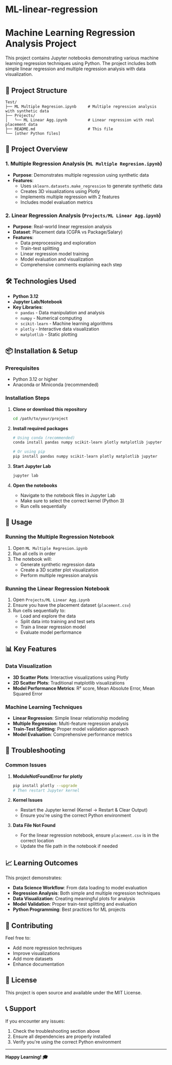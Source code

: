 # ML-linear-regression

# Machine Learning Regression Analysis Project

This project contains Jupyter notebooks demonstrating various machine learning regression techniques using Python. The project includes both simple linear regression and multiple regression analysis with data visualization.

## 📁 Project Structure

```
Test/
├── ML Multiple Regresion.ipynb     # Multiple regression analysis with synthetic data
├── Projects/
│   └── ML Linear Agg.ipynb         # Linear regression with real placement data
├── README.md                       # This file
└── [other Python files]
```

## 🎯 Project Overview

### 1. Multiple Regression Analysis (`ML Multiple Regresion.ipynb`)
- **Purpose**: Demonstrates multiple regression using synthetic data
- **Features**: 
  - Uses `sklearn.datasets.make_regression` to generate synthetic data
  - Creates 3D visualizations using Plotly
  - Implements multiple regression with 2 features
  - Includes model evaluation metrics

### 2. Linear Regression Analysis (`Projects/ML Linear Agg.ipynb`)
- **Purpose**: Real-world linear regression analysis
- **Dataset**: Placement data (CGPA vs Package/Salary)
- **Features**:
  - Data preprocessing and exploration
  - Train-test splitting
  - Linear regression model training
  - Model evaluation and visualization
  - Comprehensive comments explaining each step

## 🛠️ Technologies Used

- **Python 3.12**
- **Jupyter Lab/Notebook**
- **Key Libraries**:
  - `pandas` - Data manipulation and analysis
  - `numpy` - Numerical computing
  - `scikit-learn` - Machine learning algorithms
  - `plotly` - Interactive data visualization
  - `matplotlib` - Static plotting

## 📦 Installation & Setup

### Prerequisites
- Python 3.12 or higher
- Anaconda or Miniconda (recommended)

### Installation Steps

1. **Clone or download this repository**
   ```bash
   cd /path/to/your/project
   ```

2. **Install required packages**
   ```bash
   # Using conda (recommended)
   conda install pandas numpy scikit-learn plotly matplotlib jupyter
   
   # Or using pip
   pip install pandas numpy scikit-learn plotly matplotlib jupyter
   ```

3. **Start Jupyter Lab**
   ```bash
   jupyter lab
   ```

4. **Open the notebooks**
   - Navigate to the notebook files in Jupyter Lab
   - Make sure to select the correct kernel (Python 3)
   - Run cells sequentially

## 🚀 Usage

### Running the Multiple Regression Notebook
1. Open `ML Multiple Regresion.ipynb`
2. Run all cells in order
3. The notebook will:
   - Generate synthetic regression data
   - Create a 3D scatter plot visualization
   - Perform multiple regression analysis

### Running the Linear Regression Notebook
1. Open `Projects/ML Linear Agg.ipynb`
2. Ensure you have the placement dataset (`placement.csv`)
3. Run cells sequentially to:
   - Load and explore the data
   - Split data into training and test sets
   - Train a linear regression model
   - Evaluate model performance

## 📊 Key Features

### Data Visualization
- **3D Scatter Plots**: Interactive visualizations using Plotly
- **2D Scatter Plots**: Traditional matplotlib visualizations
- **Model Performance Metrics**: R² score, Mean Absolute Error, Mean Squared Error

### Machine Learning Techniques
- **Linear Regression**: Simple linear relationship modeling
- **Multiple Regression**: Multi-feature regression analysis
- **Train-Test Splitting**: Proper model validation approach
- **Model Evaluation**: Comprehensive performance metrics

## 🔧 Troubleshooting

### Common Issues

1. **ModuleNotFoundError for plotly**
   ```bash
   pip install plotly --upgrade
   # Then restart Jupyter kernel
   ```

2. **Kernel Issues**
   - Restart the Jupyter kernel (Kernel → Restart & Clear Output)
   - Ensure you're using the correct Python environment

3. **Data File Not Found**
   - For the linear regression notebook, ensure `placement.csv` is in the correct location
   - Update the file path in the notebook if needed

## 📈 Learning Outcomes

This project demonstrates:
- **Data Science Workflow**: From data loading to model evaluation
- **Regression Analysis**: Both simple and multiple regression techniques
- **Data Visualization**: Creating meaningful plots for analysis
- **Model Validation**: Proper train-test splitting and evaluation
- **Python Programming**: Best practices for ML projects

## 🤝 Contributing

Feel free to:
- Add more regression techniques
- Improve visualizations
- Add more datasets
- Enhance documentation

## 📝 License

This project is open source and available under the MIT License.

## 📞 Support

If you encounter any issues:
1. Check the troubleshooting section above
2. Ensure all dependencies are properly installed
3. Verify you're using the correct Python environment

---

**Happy Learning! 🎓**
